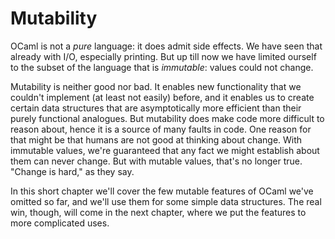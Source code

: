 # Mutability

OCaml is not a *pure* language: it does admit side effects. We have seen that
already with I/O, especially printing. But up till now we have limited ourself
to the subset of the language that is *immutable*: values could not change.

Mutability is neither good nor bad. It enables new functionality that we
couldn't implement (at least not easily) before, and it enables us to create
certain data structures that are asymptotically more efficient than their purely
functional analogues. But mutability does make code more difficult to reason
about, hence it is a source of many faults in code. One reason for that might be
that humans are not good at thinking about change. With immutable values, we're
guaranteed that any fact we might establish about them can never change. But
with mutable values, that's no longer true. "Change is hard," as they say.

In this short chapter we'll cover the few mutable features of OCaml we've
omitted so far, and we'll use them for some simple data structures. The real
win, though, will come in the next chapter, where we put the features to more
complicated uses.
